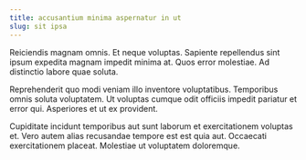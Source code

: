 ```yaml
---
title: accusantium minima aspernatur in ut
slug: sit ipsa
---
```


Reiciendis magnam omnis. Et neque voluptas. Sapiente repellendus sint ipsum expedita magnam impedit minima at. Quos error molestiae. Ad distinctio labore quae soluta.

Reprehenderit quo modi veniam illo inventore voluptatibus. Temporibus omnis soluta voluptatem. Ut voluptas cumque odit officiis impedit pariatur et error qui. Asperiores et ut ex provident.

Cupiditate incidunt temporibus aut sunt laborum et exercitationem voluptas et. Vero autem alias recusandae tempore est est quia aut. Occaecati exercitationem placeat. Molestiae ut voluptatem doloremque.
